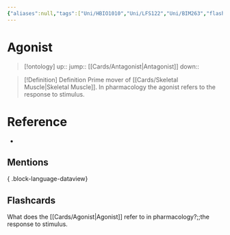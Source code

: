```yaml
---
{"aliases":null,"tags":["Uni/HBIO1010","Uni/LFS122","Uni/BIM263","flashcards/BIM263"],"dg-publish":true,"permalink":"/cards/agonist/","dgPassFrontmatter":true}
---
```


# Agonist

> [!ontology]
> up:: 
> jump:: [[Cards/Antagonist\|Antagonist]]
> down:: 

> [!Definition] Definition
> Prime mover of [[Cards/Skeletal Muscle\|Skeletal Muscle]].
> In pharmacology the agonist refers to the response to stimulus.

# Reference

- 

## Mentions


{ .block-language-dataview}

## Flashcards

What does the [[Cards/Agonist\|Agonist]] refer to in pharmacology?;;the response to stimulus.
<!--SR:!2024-08-29,7,250-->